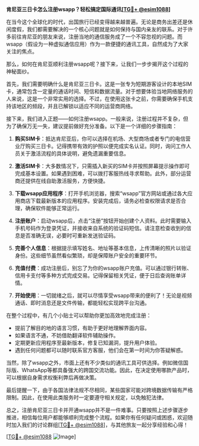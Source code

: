 **肯尼亚三日卡怎么注册wsapp？轻松搞定国际通讯[[TG💪+ @esim1088](https://t.me/s/esim1088)]**

在当今这个全球化的时代，出国旅行已经变得越来越普遍。无论是商务出差还是休闲度假，我们都需要解决的一个核心问题就是如何保持与国内亲友的联系。对于许多前往肯尼亚的朋友来说，注册当地的通信服务成了一个不容忽视的问题。而wsapp（假设为一种虚拟通信应用）作为一款便捷的通讯工具，自然成为了大家关注的焦点。

那么，如何在肯尼亚顺利注册wsapp呢？接下来，让我们一步步揭开这个过程的神秘面纱。

首先，我们需要明确什么是肯尼亚三日卡。这是一张专为短期游客设计的本地SIM卡，通常包含一定量的通话时间、短信和数据流量。对于想要体验当地网络服务的人来说，这是一个非常实用的选择。不过，在使用这张卡之前，你需要确保手机支持该地区的频段，并且已解锁以适应不同的运营商网络。

接下来，我们进入正题——如何注册wsapp。一般来说，注册过程并不复杂，但为了确保万无一失，建议提前做好充分准备。以下是一个详细的步骤指南：

1. **购买SIM卡**：抵达肯尼亚后，你可以选择在机场、大型商场或者专门的电信营业厅购买三日卡。记得携带有效的护照以便完成实名认证。同时，询问工作人员关于激活流程的具体说明，避免遗漏重要信息。

2. **激活SIM卡**：大多数情况下，只需插入新买的SIM卡并按照屏幕提示操作即可完成基本设置。如果遇到困难，可以拨打客服热线寻求帮助。此外，部分运营商还提供在线自助激活服务，方便快捷。

3. **下载wsapp应用程序**：打开手机浏览器，搜索“wsapp”官方网站或通过各大应用商店下载最新版本的应用程序。安装完成后，请务必检查权限请求是否合理，确保软件能够正常运行。

4. **注册账户**：启动wsapp后，点击“注册”按钮开始创建个人资料。此时需要输入手机号码作为登录凭证，并接收来自系统的验证码短信。请注意检查收到的信息是否准确无误，必要时可重新发送验证码。

5. **完善个人信息**：根据提示填写姓名、地址等基本信息，上传清晰的照片以验证身份。这些细节虽然看似繁琐，却是保障账户安全的重要环节。

6. **充值付费**：成功注册后，别忘了为你的wsapp账户充值。可以通过银行转账、信用卡支付等多种方式完成交易。记得保留相关凭证，便于日后查询账单详情。

7. **开始使用**：一切就绪之后，就可以尽情享受wsapp带来的便利了！无论是视频通话、即时消息还是文件传输，都能轻松实现跨平台沟通。

在整个过程中，有几个小贴士可以帮助你更加高效地完成注册：

- 提前了解目的地的语言习惯，有助于更好地理解界面内容。
- 如果语言不通，不妨借助翻译软件辅助操作。
- 定期更新应用程序至最新版本，修复已知漏洞，提升用户体验。
- 遇到任何问题都可以随时联系官方客服，他们会在第一时间为你答疑解惑。

当然，除了wsapp之外，市面上还有不少类似的通讯工具可供选择。例如微信国际版、WhatsApp等都具备强大的跨国交流功能。因此，在决定使用哪款产品时，可以根据自身需求权衡利弊后再做决策。

最后提醒一下，由于各国法律法规不尽相同，某些国家可能对跨境数据传输有严格限制。因此，在使用此类服务时一定要遵守相关规定，以免触犯法律。

总之，注册肯尼亚三日卡并开通wsapp并不是一件难事。只要按照上述步骤逐步推进，相信每位用户都能够顺利完成整个流程。如果你有任何疑问或困惑，欢迎随时加入我们的讨论群组[[TG💪+ @esim1088](https://t.me/s/esim1088)]，与其他旅友一起分享经验和心得！

[[TG💪+ @esim1088](https://t.me/s/esim1088) ![Image](https://i.postimg.cc/4NQfJmqS/Snipaste-2025-05-13-00-14-12.png)]